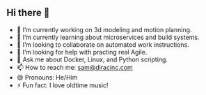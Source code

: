 ## Hi there 👋

- 🔭 I’m currently working on 3d modeling and motion planning.
- 🌱 I’m currently learning about microservices and build systems.
- 👯 I’m looking to collaborate on automated work instructions.
- 🤔 I’m looking for help with practing real Agile.
- 💬 Ask me about Docker, Linux, and Python scripting.
- 📫 How to reach me: sam@diracinc.com
- 😄 Pronouns: He/Him
- ⚡ Fun fact: I love oldtime music!
